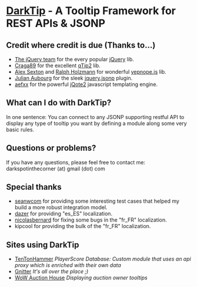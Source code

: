 # [DarkTip](https://github.com/darkspotinthecorner/DarkTip) - A Tooltip Framework for REST APIs & JSONP



Credit where credit is due (Thanks to...)
-----------------------------------------
* [The jQuery team](https://github.com/jquery) for the every popular [jQuery](https://github.com/jquery/jquery) lib.
* [Craga89](https://github.com/Craga89) for the excellent [qTip2](https://github.com/Craga89/qTip2) lib.
* [Alex Sexton](https://github.com/SlexAxton) and [Ralph Holzmann](https://github.com/ralphholzmann) for wonderful [yepnope.js](https://github.com/SlexAxton/yepnope.js) lib.
* [Julian Aubourg](http://code.google.com/u/aubourg.julian/) for the sleek [jquery.jsonp](http://code.google.com/p/jquery-jsonp/) plugin.
* [aefxx](https://github.com/aefxx) for the powerful [jQote2](https://github.com/aefxx/jQote2) javascript templating engine.



What can I do with DarkTip?
---------------------------

In one sentence: You can connect to any JSONP supporting restful API to display any type of tooltip you want by defining a module along some very basic rules.



Questions or problems?
----------------------
If you have any questions, please feel free to contact me:
darkspotinthecorner (at) gmail (dot) com



Special thanks
--------------
* [seanwcom](https://github.com/seanwcom) for providing some interesting test cases that helped my build a more robust integration model.
* [dazer](https://github.com/dazer) for providing "es_ES" localization.
* [nicolasbernard](https://github.com/nicolasbernard) for fixing some bugs in the "fr_FR" localization.
* kipcool for providing the bulk of the "fr_FR" localization.



Sites using DarkTip
-------------------
* [TenTonHammer](http://www.tentonhammer.com/playerscore/scoreboards) _PlayerScore Database: Custom module that uses an api proxy which is enriched with their own data_
* [Gnitter](http://www.gnitter.de) _It's all over the place ;)_
* [WoW Auction House](http://www.wowah.org/realm/azshara) _Displaying auction owner tooltips_
